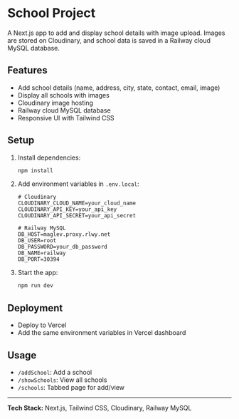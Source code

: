 # School Project

A Next.js app to add and display school details with image upload. Images are stored on Cloudinary, and school data is saved in a Railway cloud MySQL database.

## Features
- Add school details (name, address, city, state, contact, email, image)
- Display all schools with images
- Cloudinary image hosting
- Railway cloud MySQL database
- Responsive UI with Tailwind CSS

## Setup
1. Install dependencies:
   ```powershell
   npm install
   ```
2. Add environment variables in `.env.local`:
   ```
   # Cloudinary
   CLOUDINARY_CLOUD_NAME=your_cloud_name
   CLOUDINARY_API_KEY=your_api_key
   CLOUDINARY_API_SECRET=your_api_secret

   # Railway MySQL
   DB_HOST=maglev.proxy.rlwy.net
   DB_USER=root
   DB_PASSWORD=your_db_password
   DB_NAME=railway
   DB_PORT=30394
   ```
3. Start the app:
   ```powershell
   npm run dev
   ```

## Deployment
- Deploy to Vercel
- Add the same environment variables in Vercel dashboard

## Usage
- `/addSchool`: Add a school
- `/showSchools`: View all schools
- `/schools`: Tabbed page for add/view

---

**Tech Stack:** Next.js, Tailwind CSS, Cloudinary, Railway MySQL

